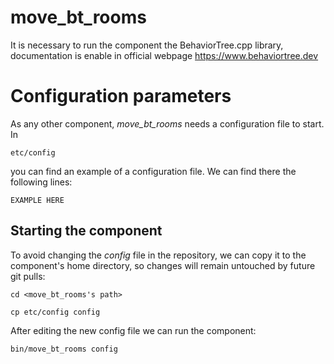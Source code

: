 # move_bt_rooms
It is necessary to run the component the BehaviorTree.cpp library, documentation is enable in official webpage https://www.behaviortree.dev
# Configuration parameters
As any other component, *move_bt_rooms* needs a configuration file to start. In
```
etc/config
```
you can find an example of a configuration file. We can find there the following lines:
```
EXAMPLE HERE
```

## Starting the component
To avoid changing the *config* file in the repository, we can copy it to the component's home directory, so changes will remain untouched by future git pulls:

```
cd <move_bt_rooms's path> 
```
```
cp etc/config config
```

After editing the new config file we can run the component:

```
bin/move_bt_rooms config
```
